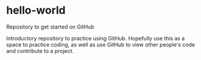 # hello-world
Repository to get started on GitHub

Introductory repository to practice using GitHub. Hopefully use this as a space to practice coding, as well as use GitHub to view other people's code and contribute to a project.
